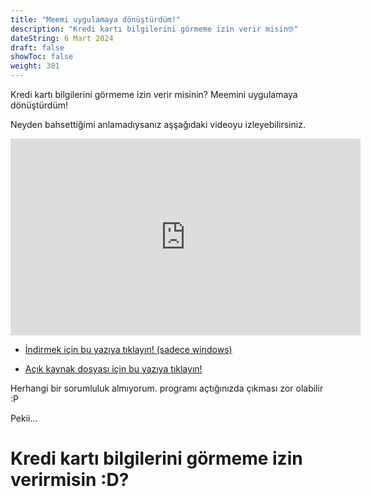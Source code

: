```yaml
---
title: "Meemi uygulamaya dönüştürdüm!"
description: "Kredi kartı bilgilerini görmeme izin verir misin🤓"
dateString: 6 Mart 2024
draft: false
showToc: false
weight: 301
--- 
```


Kredi kartı bilgilerini görmeme izin verir misinin? 
Meemini uygulamaya dönüştürdüm!

Neyden bahsettiğimi anlamadıysanız aşşağıdaki videoyu izleyebilirsiniz.

<iframe width="560" height="315" src="https://www.youtube.com/embed/KqlqJJeqlSU?si=5ig-H78m70LLi7Ak" title="YouTube video player" frameborder="0" allow="accelerometer; autoplay; clipboard-write; encrypted-media; gyroscope; picture-in-picture; web-share" allowfullscreen></iframe>

- [İndirmek için bu yazıya tıklayın! (sadece windows)](https://example.com)

- [Açık kaynak dosyası için bu yazıya tıklayın!](https://example.com)

Herhangi bir sorumluluk almıyorum. programı açtığınızda çıkması zor olabilir :P

Pekii...

# Kredi kartı bilgilerini görmeme izin verirmisin :D?
